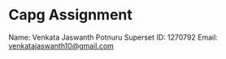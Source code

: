 # Capg Assignment
Name: Venkata Jaswanth Potnuru
Superset ID: 1270792
Email: venkatajaswanth10@gmail.com
